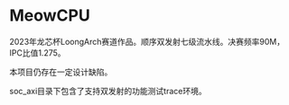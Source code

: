 # MeowCPU

2023年龙芯杯LoongArch赛道作品。顺序双发射七级流水线。决赛频率90M，IPC比值1.275。

本项目仍存在一定设计缺陷。

soc_axi目录下包含了支持双发射的功能测试trace环境。
